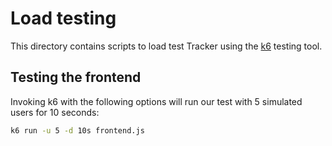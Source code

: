 # Load testing

This directory contains scripts to load test Tracker using the [k6](https://k6.io) testing tool.

## Testing the frontend

Invoking k6 with the following options will run our test with 5 simulated users for 10 seconds:

```sh
k6 run -u 5 -d 10s frontend.js
```

